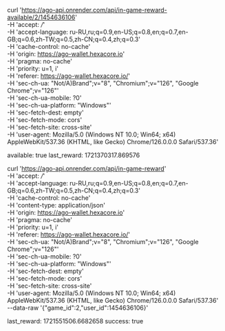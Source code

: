 ﻿curl 'https://ago-api.onrender.com/api/in-game-reward-available/2/1454636106' \
  -H 'accept: */*' \
  -H 'accept-language: ru-RU,ru;q=0.9,en-US;q=0.8,en;q=0.7,en-GB;q=0.6,zh-TW;q=0.5,zh-CN;q=0.4,zh;q=0.3' \
  -H 'cache-control: no-cache' \
  -H 'origin: https://ago-wallet.hexacore.io' \
  -H 'pragma: no-cache' \
  -H 'priority: u=1, i' \
  -H 'referer: https://ago-wallet.hexacore.io/' \
  -H 'sec-ch-ua: "Not/A)Brand";v="8", "Chromium";v="126", "Google Chrome";v="126"' \
  -H 'sec-ch-ua-mobile: ?0' \
  -H 'sec-ch-ua-platform: "Windows"' \
  -H 'sec-fetch-dest: empty' \
  -H 'sec-fetch-mode: cors' \
  -H 'sec-fetch-site: cross-site' \
  -H 'user-agent: Mozilla/5.0 (Windows NT 10.0; Win64; x64) AppleWebKit/537.36 (KHTML, like Gecko) Chrome/126.0.0.0 Safari/537.36'

  available: true
  last_reward: 1721370317.869576

curl 'https://ago-api.onrender.com/api/in-game-reward' \
  -H 'accept: */*' \
  -H 'accept-language: ru-RU,ru;q=0.9,en-US;q=0.8,en;q=0.7,en-GB;q=0.6,zh-TW;q=0.5,zh-CN;q=0.4,zh;q=0.3' \
  -H 'cache-control: no-cache' \
  -H 'content-type: application/json' \
  -H 'origin: https://ago-wallet.hexacore.io' \
  -H 'pragma: no-cache' \
  -H 'priority: u=1, i' \
  -H 'referer: https://ago-wallet.hexacore.io/' \
  -H 'sec-ch-ua: "Not/A)Brand";v="8", "Chromium";v="126", "Google Chrome";v="126"' \
  -H 'sec-ch-ua-mobile: ?0' \
  -H 'sec-ch-ua-platform: "Windows"' \
  -H 'sec-fetch-dest: empty' \
  -H 'sec-fetch-mode: cors' \
  -H 'sec-fetch-site: cross-site' \
  -H 'user-agent: Mozilla/5.0 (Windows NT 10.0; Win64; x64) AppleWebKit/537.36 (KHTML, like Gecko) Chrome/126.0.0.0 Safari/537.36' \
  --data-raw '{"game_id":2,"user_id":1454636106}'

  last_reward: 1721551506.6682658
  success: true
